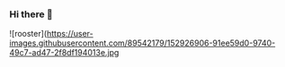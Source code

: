 ### Hi there 👋

<!--
**liuuufey/liuuufey** is a ✨ _special_ ✨ repository because its `README.md` (this file) appears on your GitHub profile.

Here are some ideas to get you started:

- 🔭 I’m currently working on ...
- 🌱 I’m currently learning ...
- 👯 I’m looking to collaborate on ...
- 🤔 I’m looking for help with ...
- 💬 Ask me about ...
- 📫 How to reach me: ...
- 😄 Pronouns: ...
- ⚡ Fun fact: ...
-->
![rooster](https://user-images.githubusercontent.com/89542179/152926906-91ee59d0-9740-49c7-ad47-2f8df194013e.jpg
